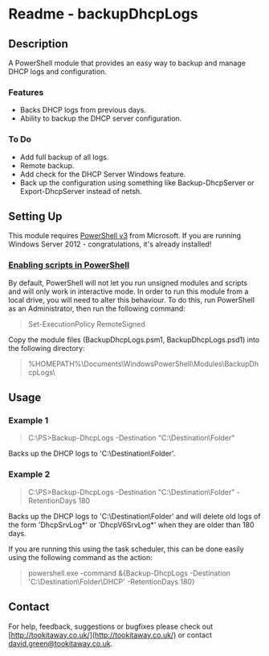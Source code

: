 Readme - backupDhcpLogs
====================

Description
---------------------

A PowerShell module that provides an easy way to backup and manage DHCP logs and configuration.

### Features

- Backs DHCP logs from previous days.
- Ability to backup the DHCP server configuration.

### To Do

- Add full backup of all logs.
- Remote backup.
- Add check for the DHCP Server Windows feature.
- Back up the configuration using something like Backup-DhcpServer or Export-DhcpServer instead of netsh.

Setting Up
---------------------

This module requires [PowerShell v3](http://www.microsoft.com/en-gb/download/details.aspx?id=34595) from Microsoft. 
If you are running Windows Server 2012 - congratulations, it's already installed!

### [Enabling scripts in PowerShell](http://technet.microsoft.com/en-us/library/hh849812.aspx)

By default, PowerShell will not let you run unsigned modules and scripts and will only work in interactive mode. In order to run this module from a local drive, you will need to alter this behaviour. To do this, run PowerShell as an Administrator, then run the following command:

> Set-ExecutionPolicy RemoteSigned

Copy the module files (BackupDhcpLogs.psm1, BackupDhcpLogs.psd1) into the following directory:

> %HOMEPATH%\Documents\WindowsPowerShell\Modules\BackupDhcpLogs\

Usage
---------------------

### Example 1

> C:\PS>Backup-DhcpLogs -Destination "C:\Destination\Folder"

Backs up the DHCP logs to 'C:\Destination\Folder'.

### Example 2

> C:\PS>Backup-DhcpLogs -Destination "C:\Destination\Folder" -RetentionDays 180

Backs up the DHCP logs to 'C:\Destination\Folder' and will delete old logs of the form 'DhcpSrvLog*' or
'DhcpV6SrvLog*' when they are older than 180 days.

If you are running this using the task scheduler, this can be done easily using the following command as the action:

> powershell.exe -command &{Backup-DhcpLogs -Destination 'C:\Destination\Folder\DHCP' -RetentionDays 180}

Contact
---------------------

For help, feedback, suggestions or bugfixes please check out [http://tookitaway.co.uk/](http://tookitaway.co.uk/) or contact david.green@tookitaway.co.uk.
